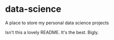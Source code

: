 # data-science
A place to store my personal data science projects

Isn't this a lovely README. It's the best. Bigly.